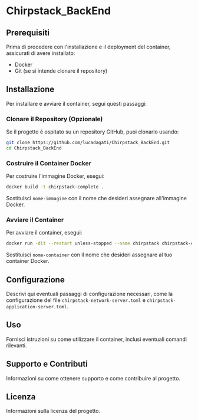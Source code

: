 # Chirpstack_BackEnd

## Prerequisiti
Prima di procedere con l'installazione e il deployment del container, assicurati di avere installato:
- Docker
- Git (se si intende clonare il repository)

## Installazione
Per installare e avviare il container, segui questi passaggi:

### Clonare il Repository (Opzionale)
Se il progetto è ospitato su un repository GitHub, puoi clonarlo usando:
```bash
git clone https://github.com/lucadagati/Chirpstack_BackEnd.git
cd Chirpstack_BackEnd
```

### Costruire il Container Docker
Per costruire l'immagine Docker, esegui:
```bash
docker build -t chirpstack-complete .
```
Sostituisci `nome-immagine` con il nome che desideri assegnare all'immagine Docker.

### Avviare il Container
Per avviare il container, esegui:
```bash
docker run -dit --restart unless-stopped --name chirpstack chirpstack-complete
```
Sostituisci `nome-container` con il nome che desideri assegnare al tuo container Docker.

## Configurazione
Descrivi qui eventuali passaggi di configurazione necessari, come la configurazione del file `chirpstack-network-server.toml` e `chirpstack-application-server.toml`.

## Uso
Fornisci istruzioni su come utilizzare il container, inclusi eventuali comandi rilevanti.

## Supporto e Contributi
Informazioni su come ottenere supporto e come contribuire al progetto.

## Licenza
Informazioni sulla licenza del progetto.
